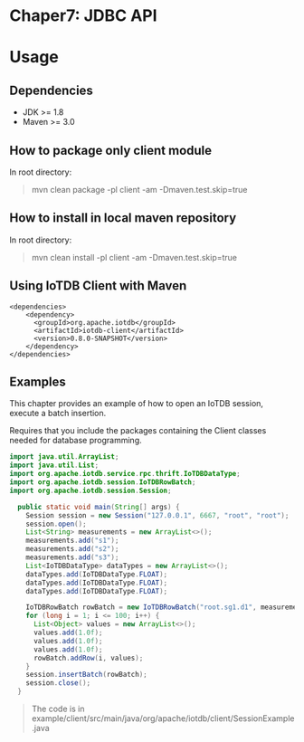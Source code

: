 <!--

    Licensed to the Apache Software Foundation (ASF) under one
    or more contributor license agreements.  See the NOTICE file
    distributed with this work for additional information
    regarding copyright ownership.  The ASF licenses this file
    to you under the Apache License, Version 2.0 (the
    "License"); you may not use this file except in compliance
    with the License.  You may obtain a copy of the License at

        http://www.apache.org/licenses/LICENSE-2.0

    Unless required by applicable law or agreed to in writing,
    software distributed under the License is distributed on an
    "AS IS" BASIS, WITHOUT WARRANTIES OR CONDITIONS OF ANY
    KIND, either express or implied.  See the License for the
    specific language governing permissions and limitations
    under the License.

-->

# Chaper7: JDBC API

# Usage

## Dependencies

* JDK >= 1.8
* Maven >= 3.0

## How to package only client module

In root directory:
> mvn clean package -pl client -am -Dmaven.test.skip=true

## How to install in local maven repository

In root directory:
> mvn clean install -pl client -am -Dmaven.test.skip=true

## Using IoTDB Client with Maven

```
<dependencies>
    <dependency>
      <groupId>org.apache.iotdb</groupId>
      <artifactId>iotdb-client</artifactId>
      <version>0.8.0-SNAPSHOT</version>
    </dependency>
</dependencies>
```


## Examples

This chapter provides an example of how to open an IoTDB session, execute a batch insertion.

Requires that you include the packages containing the Client classes needed for database programming.

```Java
import java.util.ArrayList;
import java.util.List;
import org.apache.iotdb.service.rpc.thrift.IoTDBDataType;
import org.apache.iotdb.session.IoTDBRowBatch;
import org.apache.iotdb.session.Session;

  public static void main(String[] args) {
    Session session = new Session("127.0.0.1", 6667, "root", "root");
    session.open();
    List<String> measurements = new ArrayList<>();
    measurements.add("s1");
    measurements.add("s2");
    measurements.add("s3");
    List<IoTDBDataType> dataTypes = new ArrayList<>();
    dataTypes.add(IoTDBDataType.FLOAT);
    dataTypes.add(IoTDBDataType.FLOAT);
    dataTypes.add(IoTDBDataType.FLOAT);

    IoTDBRowBatch rowBatch = new IoTDBRowBatch("root.sg1.d1", measurements, dataTypes);
    for (long i = 1; i <= 100; i++) {
      List<Object> values = new ArrayList<>();
      values.add(1.0f);
      values.add(1.0f);
      values.add(1.0f);
      rowBatch.addRow(i, values);
    }
    session.insertBatch(rowBatch);
    session.close();
  }
```

> The code is in example/client/src/main/java/org/apache/iotdb/client/SessionExample.java